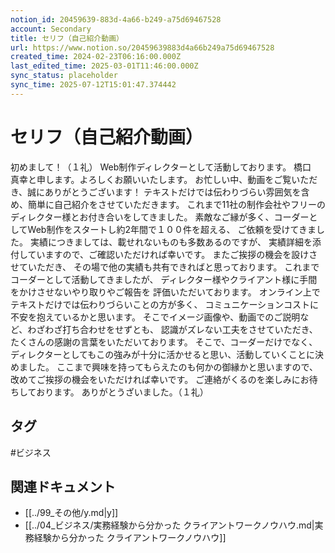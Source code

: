 ```yaml
---
notion_id: 20459639-883d-4a66-b249-a75d69467528
account: Secondary
title: セリフ（自己紹介動画）
url: https://www.notion.so/20459639883d4a66b249a75d69467528
created_time: 2024-02-23T06:16:00.000Z
last_edited_time: 2025-03-01T11:46:00.000Z
sync_status: placeholder
sync_time: 2025-07-12T15:01:47.374442
---
```

# セリフ（自己紹介動画）

初めまして！（１礼）
Web制作ディレクターとして活動しております。
橋口　真幸と申します。よろしくお願いいたします。
お忙しい中、動画をご覧いただき、誠にありがとうございます！
テキストだけでは伝わりづらい雰囲気を含め、簡単に自己紹介をさせていただきます。
これまで11社の制作会社やフリーのディレクター様とお付き合いをしてきました。
素敵なご縁が多く、コーダーとしてWeb制作をスタートし約2年間で１００件を超える、
ご依頼を受けてきました。
実績につきましては、載せれないものも多数あるのですが、
実績詳細を添付していますので、ご確認いただければ幸いです。
またご挨拶の機会を設けさせていただき、
その場で他の実績も共有できればと思っております。
これまでコーダーとして活動してきましたが、
ディレクター様やクライアント様に手間をかけさせないやり取りやご報告を
評価いただいております。
オンライン上でテキストだけでは伝わりづらいことの方が多く、
コミュニケーションコストに不安を抱えているかと思います。
そこでイメージ画像や、動画でのご説明など、わざわざ打ち合わせをせずとも、
認識がズレない工夫をさせていただき、たくさんの感謝の言葉をいただいております。
そこで、コーダーだけでなく、
ディレクターとしてもこの強みが十分に活かせると思い、活動していくことに決めました。
ここまで興味を持ってもらえたのも何かの御縁かと思いますので、
改めてご挨拶の機会をいただければ幸いです。
ご連絡がくるのを楽しみにお待ちしております。
ありがとうざいました。（１礼）

## タグ

#ビジネス 

## 関連ドキュメント

- [[../99_その他/y.md|y]]
- [[../04_ビジネス/実務経験から分かった クライアントワークノウハウ.md|実務経験から分かった クライアントワークノウハウ]]

